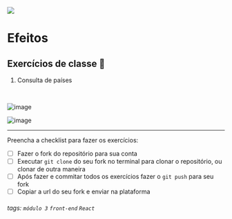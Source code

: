 ![](https://i.imgur.com/xG74tOh.png)

# Efeitos

## Exercícios de classe 🏫
1. Consulta de países
<br>

![image](https://user-images.githubusercontent.com/62851616/148596803-b802f936-82df-44fe-8285-e0927d53153c.png)

![image](https://user-images.githubusercontent.com/62851616/148596856-ab4832b9-b9b8-41a8-8be9-7e44a3d8d2aa.png)

---

Preencha a checklist para fazer os exercícios:

-   [ ] Fazer o fork do repositório para sua conta
-   [ ] Executar `git clone` do seu fork no terminal para clonar o repositório, ou clonar de outra maneira
-   [ ] Após fazer e commitar todos os exercícios fazer o `git push` para seu fork
-   [ ] Copiar a url do seu fork e enviar na plataforma

###### tags: `módulo 3` `front-end` `React`
